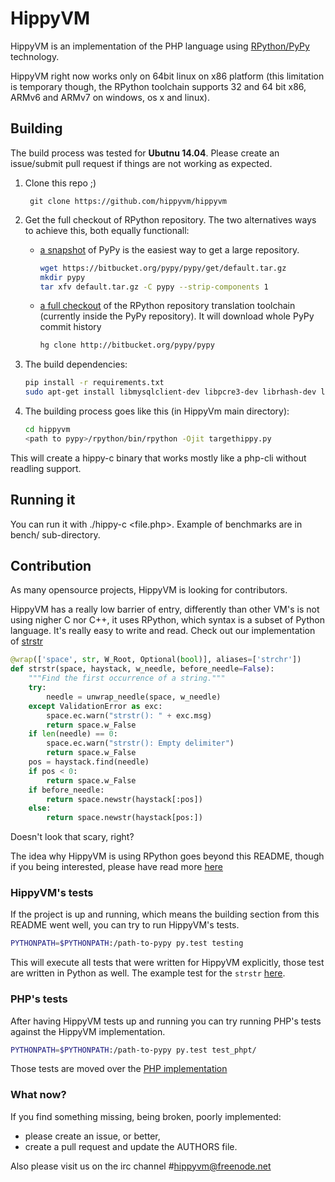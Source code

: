 # HippyVM

HippyVM is an implementation of the PHP language using
[RPython/PyPy](http://pypy.org "pypy website") technology.

HippyVM right now works only on 64bit linux on x86 platform (this limitation
is temporary though, the RPython toolchain supports 32 and 64 bit x86,
ARMv6 and ARMv7 on windows, os x and linux).


## Building

The build process was tested for **Ubutnu 14.04**. Please create an issue/submit pull request if things are not working as expected.


1. Clone this repo ;)

        git clone https://github.com/hippyvm/hippyvm

2. Get the full checkout of RPython repository. The two alternatives ways to achieve this, both equally functionall:
   - [a snapshot](https://bitbucket.org/pypy/pypy/get/default.tar.gz) of PyPy is the easiest way to get a large repository.

        ```bash
        wget https://bitbucket.org/pypy/pypy/get/default.tar.gz 
        mkdir pypy
        tar xfv default.tar.gz -C pypy --strip-components 1
        ```
   
   - [a full checkout](http://bitbucket.org/pypy/pypy) of the RPython repository translation toolchain (currently inside the PyPy repository). It will download whole PyPy commit history 

        ```bash
        hg clone http://bitbucket.org/pypy/pypy
        ```
 
3. The build dependencies:

    ```bash
    pip install -r requirements.txt
    sudo apt-get install libmysqlclient-dev libpcre3-dev librhash-dev libbz2-dev php5-cli
    ```

3. The building process goes like this (in HippyVm main directory):

    ```bash
    cd hippyvm
    <path to pypy>/rpython/bin/rpython -Ojit targethippy.py
    ```

This will create a hippy-c binary that works mostly like a php-cli without
readling support.



## Running it

You can run it with ./hippy-c <file.php>. Example of benchmarks are in bench/
sub-directory.



## Contribution

As many opensource projects, HippyVM is looking for contributors.

HippyVM has a really low barrier of entry, differently than other VM's is not using nigher C nor C++, it uses RPython, which syntax is a subset of Python language. It's really easy to write and read. Check out our implementation of [strstr](http://php.net/manual/pl/function.strstr.php)

```python
@wrap(['space', str, W_Root, Optional(bool)], aliases=['strchr'])
def strstr(space, haystack, w_needle, before_needle=False):
    """Find the first occurrence of a string."""
    try:
        needle = unwrap_needle(space, w_needle)
    except ValidationError as exc:
        space.ec.warn("strstr(): " + exc.msg)
        return space.w_False
    if len(needle) == 0:
        space.ec.warn("strstr(): Empty delimiter")
        return space.w_False
    pos = haystack.find(needle)
    if pos < 0:
        return space.w_False
    if before_needle:
        return space.newstr(haystack[:pos])
    else:
        return space.newstr(haystack[pos:])
```

Doesn't look that scary, right?

The idea why HippyVM is using RPython goes beyond this README, though if you being interested, please have read more [here](http://pypy.readthedocs.org/en/latest/getting-started-dev.html)


### HippyVM's tests 

If the project is up and running, which means the building section from this README went well, you can try to run HippyVM's tests.

```bash
PYTHONPATH=$PYTHONPATH:/path-to-pypy py.test testing
```

This will execute all tests that were written for HippyVM explicitly,
those test are written in Python as well.
The example test for the `strstr` [here](https://github.com/hippyvm/hippyvm/blob/master/testing/test_string_funcs.py#L696).

### PHP's tests 

After having HippyVM tests up and running you can
try running PHP's tests against the HippyVM implementation. 

```bash
PYTHONPATH=$PYTHONPATH:/path-to-pypy py.test test_phpt/
```

Those tests are moved over the [PHP implementation](https://github.com/php/php-src)


### What now?

If you find something missing, being broken, poorly implemented:
 - please create an issue, or better,
 - create a pull request and update the AUTHORS file.

Also please visit us on the irc channel #hippyvm@freenode.net 
